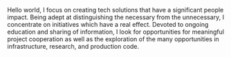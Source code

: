 Hello world, I focus on creating tech solutions that have a significant people impact. Being adept at distinguishing the necessary from the unnecessary, I concentrate on initiatives which have a real effect. Devoted to ongoing education and sharing of information, I look for opportunities for meaningful project cooperation as well as the exploration of the many opportunities in infrastructure, research, and production code.
